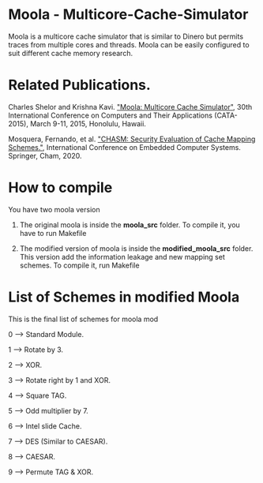 # Moola - Multicore-Cache-Simulator

Moola is a multicore cache simulator that is similar to Dinero but permits traces from multiple cores and threads. Moola can be easily configured to suit different cache memory research.

# Related Publications.

Charles Shelor and Krishna Kavi. ["Moola: Multicore Cache Simulator"](https://csrl.cse.unt.edu/kavi/Research/CATA-2015.pdf), 30th International Conference on Computers and Their Applications (CATA-2015), March 9-11, 2015, Honolulu, Hawaii.

Mosquera, Fernando, et al. ["CHASM: Security Evaluation of Cache Mapping Schemes."](https://link.springer.com/chapter/10.1007/978-3-030-60939-9_17), International Conference on Embedded Computer Systems. Springer, Cham, 2020.

# How to compile

You have two moola version

1) The original moola is inside the **moola_src** folder. To compile it, you have to run Makefile

2) The modified version of moola is inside the **modified_moola_src** folder. This version add the information leakage and new mapping set schemes. To compile it, run Makefile

# List of Schemes in modified Moola

This is the final list of schemes for moola mod

0 --> Standard Module.

1 --> Rotate by 3.

2 --> XOR.

3 --> Rotate right by 1 and XOR.

4 --> Square TAG.

5 --> Odd multiplier by 7.


6 --> Intel slide Cache.

7 --> DES (Similar to CAESAR).

8 --> CAESAR.

9 --> Permute TAG & XOR.

